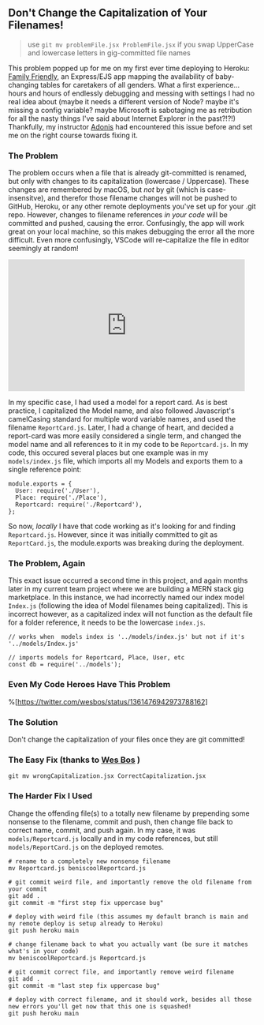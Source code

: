 ## Don't Change the Capitalization of Your Filenames!


> use `git mv problemFile.jsx ProblemFile.jsx` if you swap UpperCase and lowercase letters in gig-committed file names 



This problem popped up for me on my first ever time deploying to Heroku: [Family Friendly](https://benhammond-familyfriendly.herokuapp.com), an Express/EJS app mapping the availability of baby-changing tables for caretakers of all genders. What a first experience... hours and hours of endlessly debugging and messing with settings I had no real idea about (maybe it needs a different version of Node? maybe it's missing a config variable? maybe Microsoft is sabotaging me as retribution for all the nasty things I've said about Internet Explorer in the past?!?!) Thankfully, my instructor [Adonis](adonismartin.com) had encountered this issue before and set me on the right course towards fixing it. 

### The Problem

The problem occurs when a file that is already git-committed is renamed, but only with changes to its capitalization (lowercase / Uppercase). These changes are remembered by macOS, but *not* by git (which is case-insensitve), and therefor those filename changes will not be pushed to GitHub, Heroku, or any other remote deployments you've set up for your .git repo. However, changes to filename references _in your code_ will be committed and pushed, causing the error. Confusingly, the app will work great on your local machine, so this makes debugging the error all the more difficult. Even more confusingly, VSCode will re-capitalize the file in editor seemingly at random!

<iframe src="https://giphy.com/embed/3oEjHRfTZ5JDDX05fW" width="480" height="267" frameBorder="0" class="giphy-embed" allowFullScreen></iframe>

In my specific case, I had used a model for a report card. As is best practice, I capitalized the Model name, and also followed Javascript's camelCasing standard for multiple word variable names, and used the filename ```ReportCard.js```. Later, I had a change of heart, and decided a report-card was more easily considered a single term, and changed the model name and all references to it in my code to be ```Reportcard.js```. In my code, this occured several places but one example was in my ```models/index.js``` file, which imports all my Models and exports them to a single reference point: 
```
module.exports = {
  User: require('./User'),
  Place: require('./Place'),
  Reportcard: require('./Reportcard'),
};
```
So now, *locally* I have that code working as it's looking for and finding ```Reportcard.js```. However, since it was initially committed to git as ```ReportCard.js```, the module.exports was breaking during the deployment. 

### The Problem, Again

This exact issue occurred a second time in this project, and again months later in my current team project where we are building a MERN stack gig marketplace. In this instance, we had incorrectly named our index model ```Index.js``` (following the idea of Model filenames being capitalized). This is incorrect however, as a capitalized index will not function as the default file for a folder reference, it needs to be the lowercase ```index.js```.  
```
// works when  models index is '../models/index.js' but not if it's '../models/Index.js'

// imports models for Reportcard, Place, User, etc
const db = require('../models');
```

### Even My Code Heroes Have This Problem

%[https://twitter.com/wesbos/status/1361476942973788162]

### The Solution

Don't change the capitalization of your files once they are git committed! 

### The Easy Fix (thanks to  [Wes Bos](https://wesbos.com/) )

```
git mv wrongCapitalization.jsx CorrectCapitalization.jsx
```

###  The Harder Fix I Used

Change the offending file(s) to a totally new filename by prepending some nonsense to the filename, commit and push, then change file back to correct name, commit, and push again. In my case, it was ```models/Reportcard.js``` locally and in my code references, but still ```models/ReportCard.js``` on the deployed remotes.

``` 
# rename to a completely new nonsense filename
mv Reportcard.js beniscoolReportcard.js

# git commit weird file, and importantly remove the old filename from your commit
git add .
git commit -m "first step fix uppercase bug"

# deploy with weird file (this assumes my default branch is main and my remote deploy is setup already to Heroku)
git push heroku main

# change filename back to what you actually want (be sure it matches what's in your code)
mv beniscoolReportcard.js Reportcard.js

# git commit correct file, and importantly remove weird filename
git add .
git commit -m "last step fix uppercase bug"

# deploy with correct filename, and it should work, besides all those new errors you'll get now that this one is squashed!
git push heroku main
```


